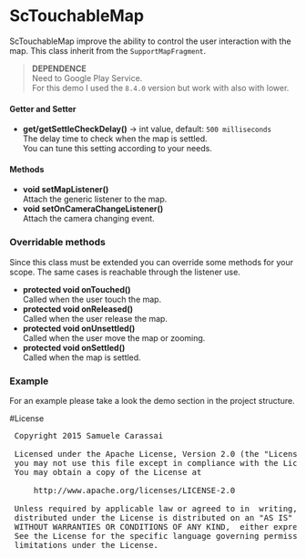 # ScTouchableMap
ScTouchableMap improve the ability to control the user interaction with the map.
This class inherit from the <code>SupportMapFragment</code>.

> **DEPENDENCE**<br />
> Need to Google Play Service.<br />
> For this demo I used the <code>8.4.0</code> version but work with also with lower.<br />

#### Getter and Setter
- **get/getSettleCheckDelay()**  -> int value, default: <code>500 milliseconds</code><br />
The delay time to check when the map is settled.<br />
You can tune this setting according to your needs.

#### Methods
- **void setMapListener()**<br />
Attach the generic listener to the map.
- **void setOnCameraChangeListener()**<br />
Attach the camera changing event.

### Overridable methods
Since this class must be extended you can override some methods for your scope.
The same cases is reachable through the listener use.

- **protected void onTouched()**<br />
Called when the user touch the map.
- **protected void onReleased()**<br />
Called when the user release the map.
- **protected void onUnsettled()**<br />
Called when the user move the map or zooming.
- **protected void onSettled()**<br />
Called when the map is settled.

### Example
For an example please take a look the demo section in the project structure.

#License
<pre>
 Copyright 2015 Samuele Carassai

 Licensed under the Apache License, Version 2.0 (the "License");
 you may not use this file except in compliance with the License.
 You may obtain a copy of the License at

     http://www.apache.org/licenses/LICENSE-2.0

 Unless required by applicable law or agreed to in  writing, software
 distributed under the License is distributed on an "AS IS" BASIS,
 WITHOUT WARRANTIES OR CONDITIONS OF ANY KIND,  either express or implied.
 See the License for the specific language governing permissions and
 limitations under the License.
</pre>
